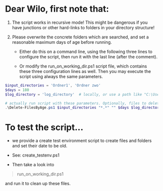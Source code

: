 # Dear Wilo, first note that:

1. The script works in recursive mode! This might be dangerous if you have junctions or other hard-links to folders in your directory structure!

2. Please overwrite the concrete folders which are searched, and set a reasonable maximum days of age before running.

    - Either do this on a command line, using the following three lines to configure the script, then run it with the last line (after the comment).

    - Or modify the run_on_working_dir.ps1 script file, which contains these three configuration lines as well. Then you may execute the script using always the same parameters.

```powershell
$input_directories = 'Ordner1', 'Ordner zwo'
$days = 180
$log_directory = 'log_directory'  # locally, or use a path like "C:\Users\Administrator\Desktop\delete_script_logging" or "C:\Benutzer\Erika Mustermann\Desktop\log_verzeichnis". Whitespaces are allowed in any input string.

# actually run script with these parameters. Optionally, files to delete (*.*) or exceptions from deletion can be defined as parameters two and three
.\Delete-FilesByAge.ps1 $input_directories "*.*" "" $days $log_directory -Recurse
```


# To test the script...

* we provide a create test environment script to create files and folders and set their date to be old.

* See: create_testenv.ps1

* Then take a look into 

> run_on_working_dir.ps1

and run it to clean up these files.